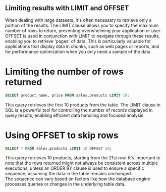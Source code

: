 ## Limiting results with LIMIT and OFFSET

When dealing with large datasets, it's often necessary to retrieve only a portion of the results. 
The LIMIT clause allows you to specify the maximum number of rows to return, preventing overwhelming your application or user. 
OFFSET is used in conjunction with LIMIT to navigate through these results, enabling you to retrieve 'pages' of data. This is particularly valuable for applications that display data in chunks, such as web pages or reports, and for performance optimization when you only need a sample of the data. 

# Limiting the number of rows returned

```sql
SELECT product_name, price FROM sales.products LIMIT 10;
```

This query retrieves the first 10 products from the table.
The LIMIT clause in SQL is a powerful tool for controlling the number of records displayed in query results, enabling efficient data handling and focused analysis. 

# Using OFFSET to skip rows

```sql
SELECT * FROM sales.products LIMIT 10 OFFSET 20;
```

This query retrieves 10 products, starting from the 21st row.
It's important to note that the rows returned might not always be consistent across multiple executions, unless an ORDER BY clause is used to ensure a specific sequence, assuming the data in the table remains unchanged.  
The sequence can vary based on factors like how the database engine processes queries or changes in the underlying table data. 